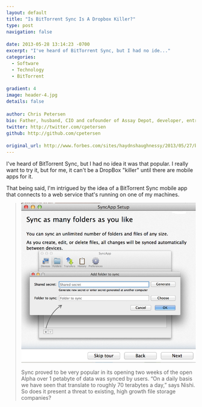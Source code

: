 ```yaml
---
layout: default
title: "Is BitTorrent Sync Is A Dropbox Killer?"
type: post
navigation: false

date: 2013-05-28 13:14:23 -0700
excerpt: "I've heard of BitTorrent Sync, but I had no ide..."
categories:
  - Software
  - Technology
  - BitTorrent

gradient: 4
image: header-4.jpg
details: false

author: Chris Petersen
bio: Father, husband, CIO and cofounder of Assay Depot, developer, entrepreneur and technologist.
twitter: http://twitter.com/cpetersen
github: http://github.com/cpetersen

original_url: http://www.forbes.com/sites/haydnshaughnessy/2013/05/27/bittorrent-sync-is-a-dropbox-killer-or-maybe-much-more-than-that/
---
```



I've heard of BitTorrent Sync, but I had no idea it was that popular. I really want to try it, but for me, it can't be a DropBox "killer" until there are mobile apps for it.

That being said, I'm intrigued by the idea of a BitTorrent Sync mobile app that connects to a web service that's running on one of my machines.

 > 
 > 
 >  
 > 
 >  [![](/assets/import/fff8cde4372b7d3b990fef9ac347b382.png)](http://b-i.forbesimg.com/haydnshaughnessy/files/2013/05/sync-bittorrent.png) 
 > 
 > Sync proved to be very popular in its opening two weeks of the open Alpha over 1 petabyte of data was synced by users. “On a daily basis we have seen that translate to roughly 70 terabytes a day,” says Nishi.  So does it present a threat to existing, high growth file storage companies?
 > 
 >  
 > 
 > 
